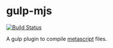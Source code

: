 # gulp-mjs
[![Build Status](https://travis-ci.org/bamboo/gulp-mjs.svg?branch=master)](https://travis-ci.org/bamboo/gulp-mjs)

A gulp plugin to compile [metascript](https://github.com/massimiliano-mantione/metascript) files.
